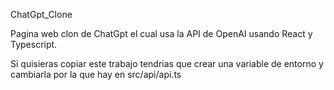 ChatGpt_Clone

Pagina web clon de ChatGpt el cual usa la API de OpenAI usando React y Typescript.

Si quisieras copiar este trabajo tendrias que crear una variable de entorno y cambiarla por la que hay en src/api/api.ts